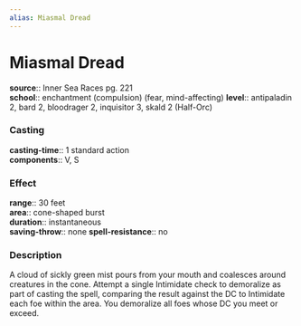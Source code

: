 ```yaml
---
alias: Miasmal Dread
---
```


# Miasmal Dread 

**source**:: Inner Sea Races pg. 221  
**school**:: enchantment (compulsion) (fear, mind-affecting)
**level**:: antipaladin 2, bard 2, bloodrager 2, inquisitor 3, skald 2 (Half-Orc)

### Casting 

**casting-time**:: 1 standard action  
**components**:: V, S

### Effect 

**range**:: 30 feet  
**area**:: cone-shaped burst  
**duration**:: instantaneous  
**saving-throw**:: none
**spell-resistance**:: no

### Description 

A cloud of sickly green mist pours from your mouth and coalesces around creatures in the cone. Attempt a single Intimidate check to demoralize as part of casting the spell, comparing the result against the DC to Intimidate each foe within the area. You demoralize all foes whose DC you meet or exceed.
